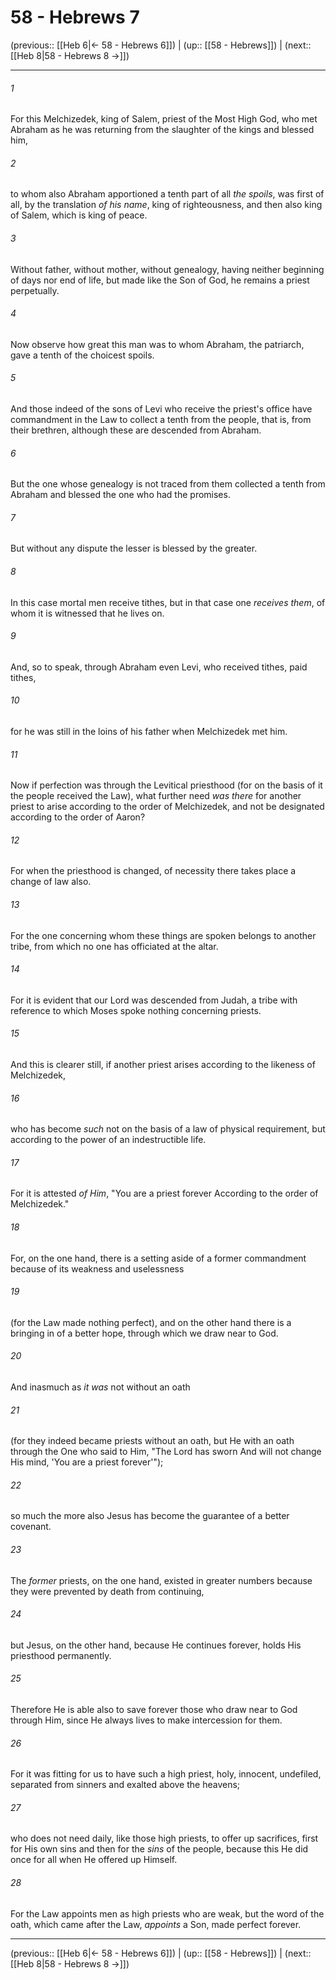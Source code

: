 # 58 - Hebrews 7

(previous:: [[Heb 6|← 58 - Hebrews 6]]) | (up:: [[58 - Hebrews]]) | (next:: [[Heb 8|58 - Hebrews 8 →]])

***


###### 1 
For this Melchizedek, king of Salem, priest of the Most High God, who met Abraham as he was returning from the slaughter of the kings and blessed him, 

###### 2 
to whom also Abraham apportioned a tenth part of all _the spoils_, was first of all, by the translation _of his name_, king of righteousness, and then also king of Salem, which is king of peace. 

###### 3 
Without father, without mother, without genealogy, having neither beginning of days nor end of life, but made like the Son of God, he remains a priest perpetually. 

###### 4 
Now observe how great this man was to whom Abraham, the patriarch, gave a tenth of the choicest spoils. 

###### 5 
And those indeed of the sons of Levi who receive the priest's office have commandment in the Law to collect a tenth from the people, that is, from their brethren, although these are descended from Abraham. 

###### 6 
But the one whose genealogy is not traced from them collected a tenth from Abraham and blessed the one who had the promises. 

###### 7 
But without any dispute the lesser is blessed by the greater. 

###### 8 
In this case mortal men receive tithes, but in that case one _receives them_, of whom it is witnessed that he lives on. 

###### 9 
And, so to speak, through Abraham even Levi, who received tithes, paid tithes, 

###### 10 
for he was still in the loins of his father when Melchizedek met him. 

###### 11 
Now if perfection was through the Levitical priesthood (for on the basis of it the people received the Law), what further need _was there_ for another priest to arise according to the order of Melchizedek, and not be designated according to the order of Aaron? 

###### 12 
For when the priesthood is changed, of necessity there takes place a change of law also. 

###### 13 
For the one concerning whom these things are spoken belongs to another tribe, from which no one has officiated at the altar. 

###### 14 
For it is evident that our Lord was descended from Judah, a tribe with reference to which Moses spoke nothing concerning priests. 

###### 15 
And this is clearer still, if another priest arises according to the likeness of Melchizedek, 

###### 16 
who has become _such_ not on the basis of a law of physical requirement, but according to the power of an indestructible life. 

###### 17 
For it is attested _of Him_, "You are a priest forever According to the order of Melchizedek." 

###### 18 
For, on the one hand, there is a setting aside of a former commandment because of its weakness and uselessness 

###### 19 
(for the Law made nothing perfect), and on the other hand there is a bringing in of a better hope, through which we draw near to God. 

###### 20 
And inasmuch as _it was_ not without an oath 

###### 21 
(for they indeed became priests without an oath, but He with an oath through the One who said to Him, "The Lord has sworn And will not change His mind, 'You are a priest forever'"); 

###### 22 
so much the more also Jesus has become the guarantee of a better covenant. 

###### 23 
The _former_ priests, on the one hand, existed in greater numbers because they were prevented by death from continuing, 

###### 24 
but Jesus, on the other hand, because He continues forever, holds His priesthood permanently. 

###### 25 
Therefore He is able also to save forever those who draw near to God through Him, since He always lives to make intercession for them. 

###### 26 
For it was fitting for us to have such a high priest, holy, innocent, undefiled, separated from sinners and exalted above the heavens; 

###### 27 
who does not need daily, like those high priests, to offer up sacrifices, first for His own sins and then for the _sins_ of the people, because this He did once for all when He offered up Himself. 

###### 28 
For the Law appoints men as high priests who are weak, but the word of the oath, which came after the Law, _appoints_ a Son, made perfect forever.

***

(previous:: [[Heb 6|← 58 - Hebrews 6]]) | (up:: [[58 - Hebrews]]) | (next:: [[Heb 8|58 - Hebrews 8 →]])
